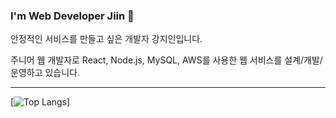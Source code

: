 ### I'm Web Developer Jiin 👋
<p>안정적인 서비스를 만들고 싶은 개발자 강지인입니다.</p>
<p>주니어 웹 개발자로 React, Node.js, MySQL, AWS를 사용한 웹 서비스를 설계/개발/운영하고 있습니다.</p>

<hr />

﻿[![Top Langs](https://github-readme-stats.vercel.app/api/top-langs/?username=kang-jiin&langs_count=4&layout=compact&theme=dark)]

<!--
**kang-jiin/kang-jiin** is a ✨ _special_ ✨ repository because its `README.md` (this file) appears on your GitHub profile.

Here are some ideas to get you started:

- 🔭 I’m currently working on ...
- 🌱 I’m currently learning ...
- 👯 I’m looking to collaborate on ...
- 🤔 I’m looking for help with ...
- 💬 Ask me about ...
- 📫 How to reach me: ...
- 😄 Pronouns: ...
- ⚡ Fun fact: ...
-->
